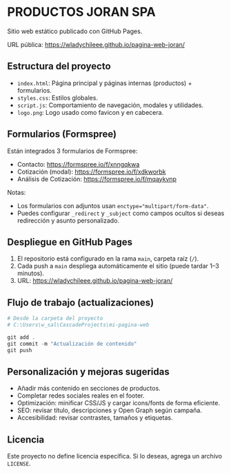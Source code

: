 # PRODUCTOS JORAN SPA

Sitio web estático publicado con GitHub Pages.

URL pública: https://wladychileee.github.io/pagina-web-joran/

## Estructura del proyecto
- `index.html`: Página principal y páginas internas (productos) + formularios.
- `styles.css`: Estilos globales.
- `script.js`: Comportamiento de navegación, modales y utilidades.
- `logo.png`: Logo usado como favicon y en cabecera.

## Formularios (Formspree)
Están integrados 3 formularios de Formspree:
- Contacto: https://formspree.io/f/xnngqkwa
- Cotización (modal): https://formspree.io/f/xdkworbk
- Análisis de Cotización: https://formspree.io/f/mqaykvnp

Notas:
- Los formularios con adjuntos usan `enctype="multipart/form-data"`.
- Puedes configurar `_redirect` y `_subject` como campos ocultos si deseas redirección y asunto personalizado.

## Despliegue en GitHub Pages
1. El repositorio está configurado en la rama `main`, carpeta raíz (`/`).
2. Cada push a `main` despliega automáticamente el sitio (puede tardar 1–3 minutos).
3. URL: https://wladychileee.github.io/pagina-web-joran/

## Flujo de trabajo (actualizaciones)
```powershell
# Desde la carpeta del proyecto
# C:\Users\w_sal\CascadeProjects\mi-pagina-web

git add .
git commit -m "Actualización de contenido"
git push
```

## Personalización y mejoras sugeridas
- Añadir más contenido en secciones de productos.
- Completar redes sociales reales en el footer.
- Optimización: minificar CSS/JS y cargar icons/fonts de forma eficiente.
- SEO: revisar título, descripciones y Open Graph según campaña.
- Accesibilidad: revisar contrastes, tamaños y etiquetas.

## Licencia
Este proyecto no define licencia específica. Si lo deseas, agrega un archivo `LICENSE`.
